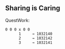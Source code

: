 ## Sharing is Caring

QuestWork:
```
0 0 0 x 0 0
      1     → 1032140
      2     → 1032142
      3     → 1032141
```
